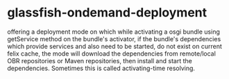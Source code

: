 glassfish-ondemand-deployment
===============================

offering a deployment mode on which while activating a osgi bundle using getService method on the bundle's activator, if the
bundle's dependencies which provide services and also need to be started, do not exist on current felix cache, the mode will download the
dependencies from remote/local OBR repositories or Maven repositories, then install and start the dependencies. Sometimes this is called
activating-time resolving.
